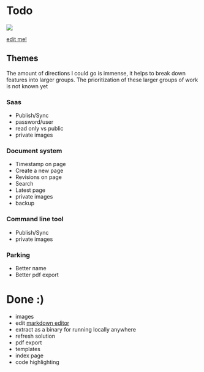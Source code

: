 # Todo

![](https://media.giphy.com/media/llZ2R6hwJVxWE/giphy.gif)

[edit me!](/edit/docs/todo.md)

## Themes

The amount of directions I could go is immense, it helps to break down features into larger groups. The prioritization of these larger groups of work is not known yet

### Saas
- Publish/Sync
- password/user
- read only vs public
- private images

### Document system
- Timestamp on page
- Create a new page
- Revisions on page
- Search
- Latest page
- private images
- backup

### Command line tool
- Publish/Sync
- private images

### Parking
- Better name
- Better pdf export

# Done :)
- images
- edit [markdown editor](https://github.com/sparksuite/simplemde-markdown-editor)
- extract as a binary for running locally anywhere
- refresh solution
- pdf export
- templates
- index page
- code highlighting
